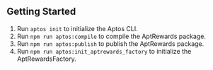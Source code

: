 ## Getting Started

1. Run `aptos init` to initialize the Aptos CLI.
2. Run `npm run aptos:compile` to compile the AptRewards package.
3. Run `npm run aptos:publish` to publish the AptRewards package.
4. Run `npm run aptos:init_aptrewards_factory` to initialize the AptRewardsFactory.